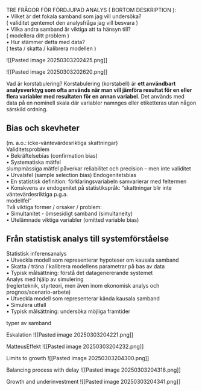 TRE FRÅGOR FÖR FÖRDJUPAD ANALYS ( BORTOM DESKRIPTION ):  
• Vilket är det fokala samband som jag vill undersöka?  
( validitet gentemot den analysfråga jag vill besvara )  
• Vilka andra samband är viktiga att ta hänsyn till?  
( modellera ditt problem )  
• Hur stämmer detta med data?  
( testa / skatta / kalibrera modellen )

![[Pasted image 20250303202425.png]]

![[Pasted image 20250303202620.png]]


Vad är korstabulering? Korstabulering (korstabell) är **ett användbart analysverktyg som ofta används när man vill jämföra resultat för en eller flera variabler med resultaten för en annan variabel**. Det används med data på en nominell skala där variabler namnges eller etiketteras utan någon särskild ordning.

## Bias och skevheter  
(m. a.o.: icke-väntevärdesriktiga skattningar)  
Validitetsproblem  
• Bekräftelsebias (confirmation bias)  
• Systematiska mätfel  
slumpmässiga mätfel påverkar reliabilitet och precision – men inte validitet  
• Urvalsfel (sample selection bias)
Endogenitetsbias  
• En statistisk definition: förklaringsvariabeln samvarierar med feltermen  
• Konskvens av endogenitet på statistikspråk: “skattningar blir inte väntevärdesriktiga p.g.a.  
modellfel”  
Två viktiga former / orsaker / problem:  
• Simultanitet - ömsesidigt samband (simultaneity)  
• Utelämnade viktiga variabler (omitted variable bias)

## Från statistisk analys till systemförståelse
Statistisk inferensanalys  
• Utveckla modell som representerar hypoteser om kausala samband  
• Skatta / träna / kalibrera modellens parametrar på bas av data  
• Typisk målsättning: förstå det datagenererande systemet  
Analys med hjälp av simulering  
(reglerteknik, styrteori, men även inom ekonomisk analys och prognos/scenario-arbete)  
• Utveckla modell som representerar kända kausala samband  
• Simulera utfall  
• Typisk målsättning: undersöka möjliga framtider

typer av samband

Eskalation
![[Pasted image 20250303204221.png]]

MatteusEffekt
![[Pasted image 20250303204232.png]]

Limits to growth
![[Pasted image 20250303204300.png]]

Balancing process with delay
![[Pasted image 20250303204318.png]]

Growth and underinvestment
![[Pasted image 20250303204341.png]]